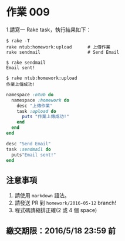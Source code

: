 # 作業 009

1.請寫一 Rake task，執行結果如下：

    $ rake -T
    rake ntub:homework:upload      # 上傳作業
    rake sendmail                  # Send Email

    $ rake sendmail
    Email sent!

    $ rake ntub:homework:upload
    作業上傳成功!

```ruby
namespace :ntub do
  namespace :homework do
    desc "上傳作業"
    task :upload do
      puts "作業上傳成功!"
    end
  end
end

desc "Send Email"
task :sendmail do
  puts"Email sent!"
end
```
## 注意事項

1. 請使用 `markdown` 語法。
2. 請發送 PR 到 `homework/2016-05-12` branch!
3. 程式碼請縮排正確(2 或 4 個 space)

## 繳交期限：2016/5/18 23:59 前
